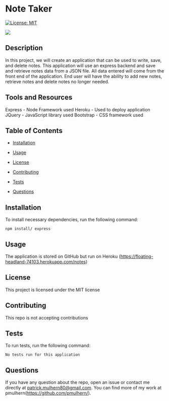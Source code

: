 # Note Taker

[![License: MIT](https://img.shields.io/badge/License-MIT-yellow.svg)](https://opensource.org/licenses/MIT)

![](./note_taker_demo.gif)

## Description

In this project, we will create an application that can be used to write, save, and delete notes. This application will use an express backend and save and retrieve notes data from a JSON file.  All data entered will come from the front end of the application.  End user will have the ability to add new notes, retrieve notes and delete notes no longer needed.

## Tools and Resources

Express - Node Framework used
Heroku - Used to deploy application
JQuery - JavaScript library used
Bootstrap - CSS framework used

## Table of Contents

* [Installation](#installation)

* [Usage](#usage)

* [License](#license)

* [Contributing](#contributing)

* [Tests](#tests)

* [Questions](#questions)

## Installation

To install necessary dependencies, run the following command:

```
npm install/ express
```

## Usage

The application is stored on GitHub but run on Heroku (https://floating-headland-74103.herokuapp.com/notes)

## License

This project is licensed under the MIT license

## Contributing

This repo is not accepting contributions

## Tests

To run tests, run the following command:

```
No tests run for this application
```

## Questions

If you have any question about the repo, open an issue or contact me directly at patrick.mulhern80@gmail.com. You can find more of my work at pmulhern(https://github.com/pmulhern/).